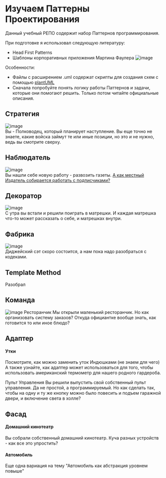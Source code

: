 # Изучаем Паттерны Проектирования
Данный учебный РЕПО содержит набор Паттернов программирования.

При подготовке я использовал следующую литературу:
- Head First Patterns
- Шаблоны корпоративных приложения Мартина Фаулера
![image](https://user-images.githubusercontent.com/78168466/198394097-7d28a6c3-7aad-4fb1-8872-846ecc4a1629.png)

Особенности:
- Файлы с расширением .uml содержат скрипты для создания схем с помощью [plantUML](https://plantuml.com/)
- Сначала попробуйте понять логику работы Паттернов и задачи, которые они помогают решить. Только потом читайте официальные описания. 

## Стратегия
![image](https://user-images.githubusercontent.com/78168466/198888614-0f4df0b1-8091-4a04-8c7d-5545f99b41d8.png)<br> 
Вы - Полководец, который планирует наступление. Вы еще точно не знаете, какие войска займут те или иные позиции, но это и не нужно, ведь вы смотрите сверху.

## Наблюдатель
![image](https://user-images.githubusercontent.com/78168466/198893398-b4e71fe7-651e-41c6-8bc2-ce6af268259f.png) <br>
Вы нашли себе новую работу - развозить газеты. [А как местный Издатель собирается работать с подписчиками?](https://github.com/AlexRussianPyth/learn_oop/tree/main/head_first_book/observer "Необязательная подсказка")

## Декоратор
![image](https://user-images.githubusercontent.com/78168466/199572155-e8ee0217-f152-4b46-8725-c422df6cd0cb.png)
<br>
С утра вы встали и решили поиграть в матрешки. И каждая матрешка что-то может рассказать о себе, и матрешках внутри.

## Фабрика
![image](https://user-images.githubusercontent.com/78168466/199784041-06295f6c-6b9c-4e6a-bbb2-8e9cd0c9621f.png)
<br>
Диджейский сэт скоро состоится, а нам пока надо разобраться с кодеками. 

## Template Method
Разобрал

## Команда
![image](https://user-images.githubusercontent.com/78168466/202842708-af92cca0-a0fa-4fc9-88ed-2e0647e4e107.png)
Ресторанчик
Мы открыли маленький ресторанчик. Но как организовать систему заказов? Откуда официантке вообще знать, как готовится то или иное блюдо?

## Адаптер
#### Утки
Посмотрите, как можно заменить уток Индюшками (не знаем для чего)
А также узнайте, как адаптер может использоваться для того, чтобы использовать американский термометр для нашего родного гардероба.  

Пульт Управления
Вы решили выпустить свой собственный пульт управления. Да не простой, а программируемый. Но как сделать так, чтобы на одну и ту же кнопку можно было повесить и подъем гаражной двери, и включение света в холле?

## Фасад
#### Домашний кинотеатр
Вы собрали собственный домашний кинотеатр. Куча разных устройств - как все это упростить?

#### Автомобиль
Еще одна вариация на тему "Автомобиль как абстракция уровнем повыше"
